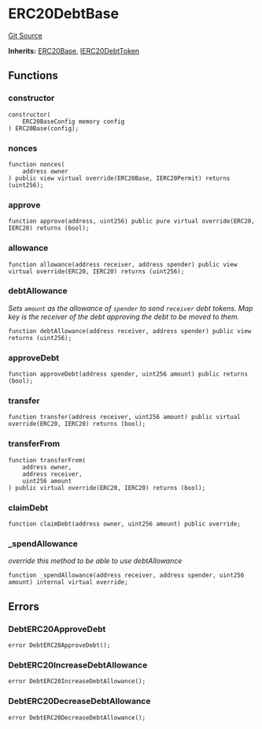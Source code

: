 # ERC20DebtBase
[Git Source](https://github.com/Ammalgam-Protocol/core-v1/blob/975f0ea3593c2ebbbad06ad90ec03f0a7b68c3e0/contracts/tokens/ERC20DebtBase.sol)

**Inherits:**
[ERC20Base](/docs/developer-guide/contracts/tokens/ERC20Base.sol/abstract.ERC20Base.md), [IERC20DebtToken](/docs/developer-guide/contracts/interfaces/tokens/IERC20DebtToken.sol/interface.IERC20DebtToken.md)


## Functions
### constructor


```solidity
constructor(
    ERC20BaseConfig memory config
) ERC20Base(config);
```

### nonces


```solidity
function nonces(
    address owner
) public view virtual override(ERC20Base, IERC20Permit) returns (uint256);
```

### approve


```solidity
function approve(address, uint256) public pure virtual override(ERC20, IERC20) returns (bool);
```

### allowance


```solidity
function allowance(address receiver, address spender) public view virtual override(ERC20, IERC20) returns (uint256);
```

### debtAllowance

*Sets `amount` as the allowance of `spender` to send `receiver` debt tokens.
Map key is the receiver of the debt approving the debt to be moved to them.*


```solidity
function debtAllowance(address receiver, address spender) public view returns (uint256);
```

### approveDebt


```solidity
function approveDebt(address spender, uint256 amount) public returns (bool);
```

### transfer


```solidity
function transfer(address receiver, uint256 amount) public virtual override(ERC20, IERC20) returns (bool);
```

### transferFrom


```solidity
function transferFrom(
    address owner,
    address receiver,
    uint256 amount
) public virtual override(ERC20, IERC20) returns (bool);
```

### claimDebt


```solidity
function claimDebt(address owner, uint256 amount) public override;
```

### _spendAllowance

*override this method to be able to use debtAllowance*


```solidity
function _spendAllowance(address receiver, address spender, uint256 amount) internal virtual override;
```

## Errors
### DebtERC20ApproveDebt

```solidity
error DebtERC20ApproveDebt();
```

### DebtERC20IncreaseDebtAllowance

```solidity
error DebtERC20IncreaseDebtAllowance();
```

### DebtERC20DecreaseDebtAllowance

```solidity
error DebtERC20DecreaseDebtAllowance();
```

